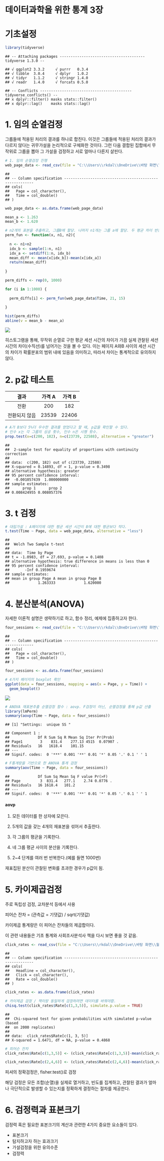 데이터과학을 위한 통계 3장
================

# 기초설정

``` r
library(tidyverse)
```

    ## -- Attaching packages --------------------------------------- tidyverse 1.3.0 --

    ## √ ggplot2 3.3.2     √ purrr   0.3.4
    ## √ tibble  3.0.4     √ dplyr   1.0.2
    ## √ tidyr   1.1.2     √ stringr 1.4.0
    ## √ readr   1.4.0     √ forcats 0.5.0

    ## -- Conflicts ------------------------------------------ tidyverse_conflicts() --
    ## x dplyr::filter() masks stats::filter()
    ## x dplyr::lag()    masks stats::lag()

# 1\. 임의 순열검정

그룹들에 적용된 처리의 결과를 하나로 합친다. 이것은 그룹들에 적용된 처리의 결과가 다르지 않다는 귀무가설을 논리적으로 구체화한
것이다. 그런 다음 결합된 집합에서 무작위로 그룹을 뽑아 그 가설을 검정하고 서로 얼마나 다른지 살핀다.

``` r
# 1. 임의 순열검정 진행 
web_page_data <- read_csv(file = "C:\\Users\\rkdal\\OneDrive\\바탕 화면\\월간R프로젝트\\데이터과학을위한통계\\psds_data\\web_page_data.csv")
```

    ## 
    ## -- Column specification --------------------------------------------------------
    ## cols(
    ##   Page = col_character(),
    ##   Time = col_double()
    ## )

``` r
web_page_data <- as.data.frame(web_page_data)

mean_a <- 1.263
mean_b <- 1.620

# n2개의 표본을 추출하고, 그룹B에 할당. 나머지 n1개는 그룹 a에 할당. 두 평균 차이 반환
perm_fun <- function(x, n1, n2){
  
  n <- n1+n2
  idx_b <- sample(1:n, n1)
  idx_a <- setdiff(1:n, idx_b)
  mean_diff <- mean(x[idx_b])-mean(x[idx_a])
  return(mean_diff)
  
}

perm_diffs <- rep(0, 1000)

for (i in 1:1000) {
  
  perm_diffs[i] <- perm_fun(web_page_data$Time, 21, 15)
  
}

hist(perm_diffs)
abline(v = mean_b - mean_a)
```

![](데이터과학을위한통계_3장_files/figure-gfm/unnamed-chunk-2-1.png)<!-- -->

히스토그램을 통해, 무작위 순열로 구한 평균 세션 시간의 차이가 가끔 실제 관찰된 세션 시간의 차이(수직선)를 넘어가는 것을 볼
수 있다. 이는 페이지 A와B 사이의 세션 시간의 차이가 확률분포의 범위 내에 있음을 의미하고, 따라서 차이는 통계적으로
유의하지 않다.

# 2\. p값 테스트

|   결과    | 가격 A  | 가격 B  |
| :-----: | :---: | :---: |
|   전환    |  200  |  182  |
| 전환되지 않음 | 23539 | 22406 |

``` r
# A가 B보다 5%더 우수한 결과를 얻었다고 할 때, p값을 확인할 수 있다.
# 인수 x는 각 그룹의 성공 횟수, 인수 n은 시행 횟수.
prop.test(x=c(200, 182), n=c(23739, 22588), alternative = "greater")
```

    ## 
    ##  2-sample test for equality of proportions with continuity correction
    ## 
    ## data:  c(200, 182) out of c(23739, 22588)
    ## X-squared = 0.14893, df = 1, p-value = 0.3498
    ## alternative hypothesis: greater
    ## 95 percent confidence interval:
    ##  -0.001057439  1.000000000
    ## sample estimates:
    ##      prop 1      prop 2 
    ## 0.008424955 0.008057376

# 3\. t 검정

``` r
# 대립가설 : A페이지에 대한 평균 세션 시간이 B에 대한 평균보다 작다.
t.test(Time ~ Page, data = web_page_data, alternative = "less")
```

    ## 
    ##  Welch Two Sample t-test
    ## 
    ## data:  Time by Page
    ## t = -1.0983, df = 27.693, p-value = 0.1408
    ## alternative hypothesis: true difference in means is less than 0
    ## 95 percent confidence interval:
    ##       -Inf 0.1959674
    ## sample estimates:
    ## mean in group Page A mean in group Page B 
    ##             1.263333             1.620000

# 4\. 분산분석(ANOVA)

자세한 이론적 설명은 생략하기로 하고, 함수 정리, 예제에 집중하고자 한다.

``` r
four_sessions <- read_csv(file = "C:\\Users\\rkdal\\OneDrive\\바탕 화면\\월간R프로젝트\\데이터과학을위한통계\\psds_data\\four_sessions.csv")
```

    ## 
    ## -- Column specification --------------------------------------------------------
    ## cols(
    ##   Page = col_character(),
    ##   Time = col_double()
    ## )

``` r
four_sessions <- as.data.frame(four_sessions)

# 4가지 페이지의 boxplot 확인
ggplot(data = four_sessions, mapping = aes(x = Page, y = Time)) +
  geom_boxplot()
```

![](데이터과학을위한통계_3장_files/figure-gfm/unnamed-chunk-5-1.png)<!-- -->

``` r
# ANOVA 재표본추출 순열검정 함수 : aovp. F검정이 아닌, 순열검정을 통해 p값 산출
library(lmPerm)
summary(aovp(Time ~ Page, data = four_sessions))
```

    ## [1] "Settings:  unique SS "

    ## Component 1 :
    ##             Df R Sum Sq R Mean Sq Iter Pr(Prob)  
    ## Page1        3    831.4    277.13 4515  0.07907 .
    ## Residuals   16   1618.4    101.15                
    ## ---
    ## Signif. codes:  0 '***' 0.001 '**' 0.01 '*' 0.05 '.' 0.1 ' ' 1

``` r
# F통계랑을 기반으로 한 ANOVA 통계 검정
summary(aov(Time ~ Page, data = four_sessions))
```

    ##             Df Sum Sq Mean Sq F value Pr(>F)  
    ## Page         3  831.4   277.1    2.74 0.0776 .
    ## Residuals   16 1618.4   101.2                 
    ## ---
    ## Signif. codes:  0 '***' 0.001 '**' 0.01 '*' 0.05 '.' 0.1 ' ' 1

#### aovp

1.  모든 데이터를 한 상자에 모은다.

2.  5개의 값을 갖는 4개의 재표본을 섞어서 추출한다.

3.  각 그룹의 평균을 기록한다.

4.  네 그룹 평균 사이의 분산을 기록한다.

5.  2\~4 단계를 여러 번 반복한다.(예를 들면 1000번)

재표집된 분산이 관찰된 변화를 초과한 경우가 p값이 됨.

# 5\. 카이제곱검정

주로 독립성 검정, 교차분석 등에서 사용

피어슨 잔차 = (관측값 = 기댓값) / sqrt(기댓값)

카이제곱 통계량은 이 피어슨 잔차들의 제곱합이다.

이 관련 내용들은 기초 통계와 사회조사분석사 책을 다시 보면 좋을 것 같음.

``` r
click_rates <- read_csv(file = "C:\\Users\\rkdal\\OneDrive\\바탕 화면\\월간R프로젝트\\데이터과학을위한통계\\psds_data\\click_rates.csv")
```

    ## 
    ## -- Column specification --------------------------------------------------------
    ## cols(
    ##   Headline = col_character(),
    ##   Click = col_character(),
    ##   Rate = col_double()
    ## )

``` r
click_rates <- as.data.frame(click_rates)

# 카이제곱 검정 / 책이랑 동일하게 검정하려면 데이터를 바꿔야함.
chisq.test(click_rates$Rate[c(1,3,5)], simulate.p.value = TRUE)
```

    ## 
    ##  Chi-squared test for given probabilities with simulated p-value (based
    ##  on 2000 replicates)
    ## 
    ## data:  click_rates$Rate[c(1, 3, 5)]
    ## X-squared = 1.6471, df = NA, p-value = 0.4868

``` r
# 피어슨 잔차
click_rates$Rate[c(1,3,5)] <- (click_rates$Rate[c(1,3,5)]-mean(click_rates$Rate[c(1,3,5)])) / sqrt(mean(click_rates$Rate[c(1,3,5)]))

click_rates$Rate[c(2,4,6)] <- (click_rates$Rate[c(2,4,6)]-mean(click_rates$Rate[c(2,4,6)])) / sqrt(mean(click_rates$Rate[c(2,4,6)]))
```

피셔의 정확검정은, fisher.test()로 검정

해당 검정은 모든 조합(순열)을 실제로 열거하고, 빈도를 집계하고, 관찰된 결과가 얼마나 극단적으로 발생할 수 있는지를 정확하게
결정하는 절차를 제공한다.

# 6\. 검정력과 표본크기

검정력 혹은 필요한 표본크기의 계산과 관련한 4가지 중요한 요소들이 있다.

  - 표본크기
  - 탐지하고자 하는 효과크기
  - 가설검정을 위한 유의수준
  - 검정력

